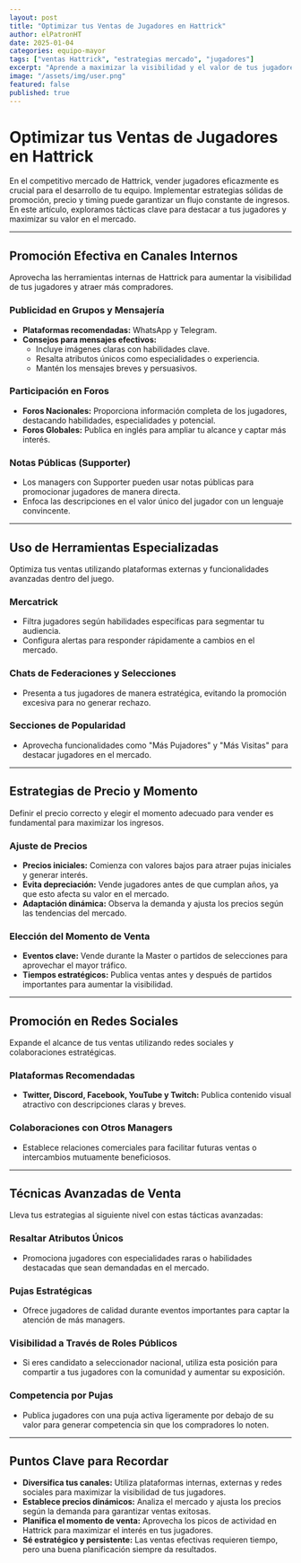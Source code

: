 ```yaml
---
layout: post
title: "Optimizar tus Ventas de Jugadores en Hattrick"
author: elPatronHT
date: 2025-01-04
categories: equipo-mayor
tags: ["ventas Hattrick", "estrategias mercado", "jugadores"]
excerpt: "Aprende a maximizar la visibilidad y el valor de tus jugadores con estrategias efectivas de venta en Hattrick."
image: "/assets/img/user.png"
featured: false
published: true
---
```


# Optimizar tus Ventas de Jugadores en Hattrick

En el competitivo mercado de Hattrick, vender jugadores eficazmente es crucial para el desarrollo de tu equipo. Implementar estrategias sólidas de promoción, precio y timing puede garantizar un flujo constante de ingresos. En este artículo, exploramos tácticas clave para destacar a tus jugadores y maximizar su valor en el mercado.

---

## Promoción Efectiva en Canales Internos

Aprovecha las herramientas internas de Hattrick para aumentar la visibilidad de tus jugadores y atraer más compradores.

### Publicidad en Grupos y Mensajería

- **Plataformas recomendadas:** WhatsApp y Telegram.
- **Consejos para mensajes efectivos:**
  - Incluye imágenes claras con habilidades clave.
  - Resalta atributos únicos como especialidades o experiencia.
  - Mantén los mensajes breves y persuasivos.

### Participación en Foros

- **Foros Nacionales:** Proporciona información completa de los jugadores, destacando habilidades, especialidades y potencial.
- **Foros Globales:** Publica en inglés para ampliar tu alcance y captar más interés.

### Notas Públicas (Supporter)

- Los managers con Supporter pueden usar notas públicas para promocionar jugadores de manera directa.
- Enfoca las descripciones en el valor único del jugador con un lenguaje convincente.

---

## Uso de Herramientas Especializadas

Optimiza tus ventas utilizando plataformas externas y funcionalidades avanzadas dentro del juego.

### Mercatrick

- Filtra jugadores según habilidades específicas para segmentar tu audiencia.
- Configura alertas para responder rápidamente a cambios en el mercado.

### Chats de Federaciones y Selecciones

- Presenta a tus jugadores de manera estratégica, evitando la promoción excesiva para no generar rechazo.

### Secciones de Popularidad

- Aprovecha funcionalidades como "Más Pujadores" y "Más Visitas" para destacar jugadores en el mercado.

---

## Estrategias de Precio y Momento

Definir el precio correcto y elegir el momento adecuado para vender es fundamental para maximizar los ingresos.

### Ajuste de Precios

- **Precios iniciales:** Comienza con valores bajos para atraer pujas iniciales y generar interés.
- **Evita depreciación:** Vende jugadores antes de que cumplan años, ya que esto afecta su valor en el mercado.
- **Adaptación dinámica:** Observa la demanda y ajusta los precios según las tendencias del mercado.

### Elección del Momento de Venta

- **Eventos clave:** Vende durante la Master o partidos de selecciones para aprovechar el mayor tráfico.
- **Tiempos estratégicos:** Publica ventas antes y después de partidos importantes para aumentar la visibilidad.

---

## Promoción en Redes Sociales

Expande el alcance de tus ventas utilizando redes sociales y colaboraciones estratégicas.

### Plataformas Recomendadas

- **Twitter, Discord, Facebook, YouTube y Twitch:** Publica contenido visual atractivo con descripciones claras y breves.

### Colaboraciones con Otros Managers

- Establece relaciones comerciales para facilitar futuras ventas o intercambios mutuamente beneficiosos.

---

## Técnicas Avanzadas de Venta

Lleva tus estrategias al siguiente nivel con estas tácticas avanzadas:

### Resaltar Atributos Únicos

- Promociona jugadores con especialidades raras o habilidades destacadas que sean demandadas en el mercado.

### Pujas Estratégicas

- Ofrece jugadores de calidad durante eventos importantes para captar la atención de más managers.

### Visibilidad a Través de Roles Públicos

- Si eres candidato a seleccionador nacional, utiliza esta posición para compartir a tus jugadores con la comunidad y aumentar su exposición.

### Competencia por Pujas

- Publica jugadores con una puja activa ligeramente por debajo de su valor para generar competencia sin que los compradores lo noten.

---

## Puntos Clave para Recordar

- **Diversifica tus canales:** Utiliza plataformas internas, externas y redes sociales para maximizar la visibilidad de tus jugadores.
- **Establece precios dinámicos:** Analiza el mercado y ajusta los precios según la demanda para garantizar ventas exitosas.
- **Planifica el momento de venta:** Aprovecha los picos de actividad en Hattrick para maximizar el interés en tus jugadores.
- **Sé estratégico y persistente:** Las ventas efectivas requieren tiempo, pero una buena planificación siempre da resultados.
